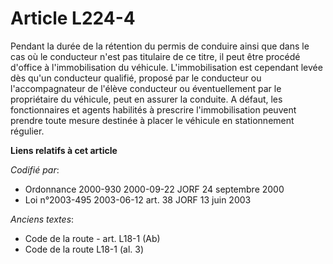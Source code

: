 # Article L224-4

Pendant la durée de la rétention du permis de conduire ainsi que dans le cas où le conducteur n'est pas titulaire de ce
titre, il peut être procédé d'office à l'immobilisation du véhicule. L'immobilisation est cependant levée dès qu'un
conducteur qualifié, proposé par le conducteur ou l'accompagnateur de l'élève conducteur ou éventuellement par le
propriétaire du véhicule, peut en assurer la conduite. A défaut, les fonctionnaires et agents habilités à prescrire
l'immobilisation peuvent prendre toute mesure destinée à placer le véhicule en stationnement régulier.

**Liens relatifs à cet article**

_Codifié par_:

  - Ordonnance 2000-930 2000-09-22 JORF 24 septembre 2000
  - Loi n°2003-495 2003-06-12 art. 38 JORF 13 juin 2003

_Anciens textes_:

  - Code de la route - art. L18-1 (Ab)
  - Code de la route L18-1 (al. 3)
